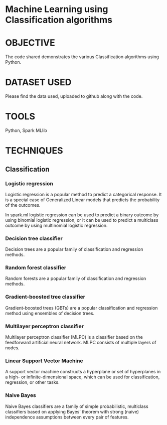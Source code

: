 # Machine Learning using Classification algorithms

# OBJECTIVE

The code shared demonstrates the various Classification algorithms using Python. 

# DATASET USED

Please find the data used, uploaded to github along with the code.

# TOOLS

Python, Spark MLlib 

# TECHNIQUES

## Classification
### Logistic regression
Logistic regression is a popular method to predict a categorical response. It is a special case of Generalized Linear models that predicts the probability of the outcomes.

In spark.ml logistic regression can be used to predict a binary outcome by using binomial logistic regression, or it can be used to predict a multiclass outcome by using multinomial logistic regression.

### Decision tree classifier
Decision trees are a popular family of classification and regression methods. 

### Random forest classifier
Random forests are a popular family of classification and regression methods.

### Gradient-boosted tree classifier
Gradient-boosted trees (GBTs) are a popular classification and regression method using ensembles of decision trees. 

### Multilayer perceptron classifier
Multilayer perceptron classifier (MLPC) is a classifier based on the feedforward artificial neural network. MLPC consists of multiple layers of nodes.

### Linear Support Vector Machine
A support vector machine constructs a hyperplane or set of hyperplanes in a high- or infinite-dimensional space, which can be used for classification, regression, or other tasks.

### Naive Bayes
Naive Bayes classifiers are a family of simple probabilistic, multiclass classifiers based on applying Bayes’ theorem with strong (naive) independence assumptions between every pair of features.
